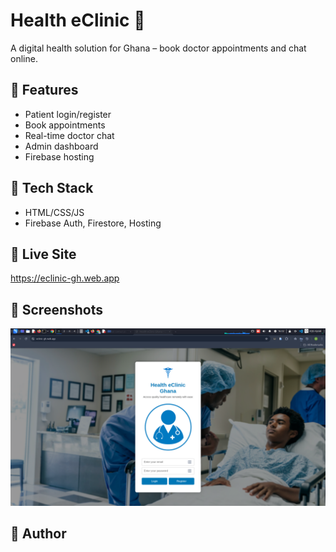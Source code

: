 # Health eClinic 🌿
A digital health solution for Ghana – book doctor appointments and chat online.

## 🚀 Features
- Patient login/register
- Book appointments
- Real-time doctor chat
- Admin dashboard
- Firebase hosting

## 📁 Tech Stack
- HTML/CSS/JS
- Firebase Auth, Firestore, Hosting

## 🔗 Live Site
https://eclinic-gh.web.app

## 📸 Screenshots
![Image](image.png)

## 🧠 Author

